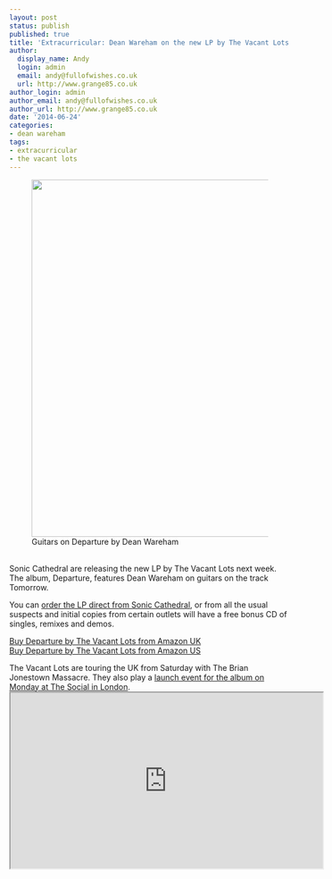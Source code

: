 ```yaml
---
layout: post
status: publish
published: true
title: 'Extracurricular: Dean Wareham on the new LP by The Vacant Lots'
author:
  display_name: Andy
  login: admin
  email: andy@fullofwishes.co.uk
  url: http://www.grange85.co.uk
author_login: admin
author_email: andy@fullofwishes.co.uk
author_url: http://www.grange85.co.uk
date: '2014-06-24'
categories:
- dean wareham
tags:
- extracurricular
- the vacant lots
---
```

<p><figure class="caption aligncenter"><a href="https://www.flickr.com/photos/grange85/14313626049" title=""Guitars on Tomorrow by Dean Wareham #thevacantlots #deanwareham #vinyl #lp #record by Andy Aldridge, on Flickr"><img class="aligncenter" src="https://farm6.staticflickr.com/5529/14313626049_89a7685d4b_z.jpg" width="640" height="640" alt=""Guitars on Tomorrow by Dean Wareham #thevacantlots #deanwareham #vinyl #lp #record"></a><figcaption class="caption-text">Guitars on Departure by Dean Wareham</figcaption></figure><br />
Sonic Cathedral are releasing the new LP by The Vacant Lots next week. The album, Departure, features Dean Wareham on guitars on the track Tomorrow.</p>
<p>You can <a href="http://soniccathedral.bigcartel.com/product/scr080lp-the-vacant-lots-departure-lp">order the LP direct from Sonic Cathedral</a>, or from all the usual suspects and initial copies from certain outlets will have a free bonus CD of singles, remixes and demos.</p>
<p><a target="_blank" href="http://www.amazon.co.uk/gp/search/?ie=UTF8&camp=1634&creative=19450&index=blended&keywords=the%20vacant%20lots%20departure&linkCode=ur2&oe=utf-8&tag=aheadfullofwi-21">Buy Departure by The Vacant Lots from Amazon UK</a><br />
<a target="_blank" href="http://www.amazon.com/s/?_encoding=UTF8&camp=1789&creative=390957&field-keywords=vacant%20lots%20departure&linkCode=ur2&tag=aheadfullofwi-20&url=search-alias%3Daps&linkId=6V4FEWSIZDXRUOBY">Buy Departure by The Vacant Lots from Amazon US</a></p>
<p>The Vacant Lots are touring the UK from Saturday with The Brian Jonestown Massacre. They also play a <a href="http://www.wegottickets.com/event/270220">launch event for the album on Monday at The Social in London</a>.<br />
<iframe width="560" height="315" src="https://www.youtube.com/embed/OV00gx45z5s<img src="https://media.fullofwishes.co.uk/05-dean_wareham/pictures/vavant-lots-departure.jpg" width="706" height="960" alt="The Vacant Lots - Departure poster" class="aligncenter" />" frameborder="0" allowfullscreen></iframe>

